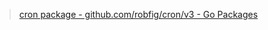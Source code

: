 > [cron package - github.com/robfig/cron/v3 - Go Packages](https://pkg.go.dev/github.com/robfig/cron/v3#section-readme)